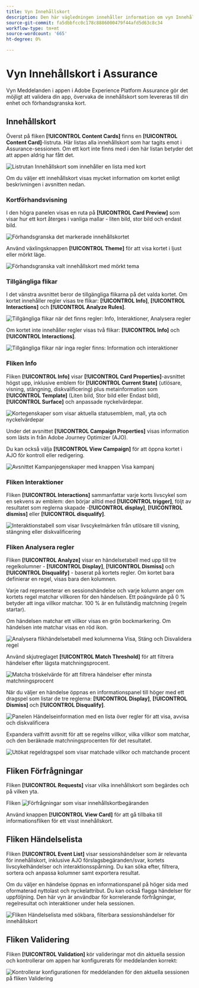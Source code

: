```yaml
---
title: Vyn Innehållskort
description: Den här vägledningen innehåller information om vyn Innehållskort i Adobe Experience Platform Assurance.
source-git-commit: fa5dbbfcc0c178c8886000479f44afd5d63c8c34
workflow-type: tm+mt
source-wordcount: '665'
ht-degree: 0%

---
```


# Vyn Innehållskort i Assurance

Vyn Meddelanden i appen i Adobe Experience Platform Assurance gör det möjligt att validera din app, övervaka de innehållskort som levereras till din enhet och förhandsgranska kort.

## Innehållskort

Överst på fliken **[!UICONTROL Content Cards]** finns en **[!UICONTROL Content Card]**-listruta. Här listas alla innehållskort som har tagits emot i Assurance-sessionen. Om ett kort inte finns med i den här listan betyder det att appen aldrig har fått det.

![Listrutan Innehållskort som innehåller en lista med kort](./images/content-cards/dropdown.png)

Om du väljer ett innehållskort visas mycket information om kortet enligt beskrivningen i avsnitten nedan.

### Kortförhandsvisning

I den högra panelen visas en ruta på **[!UICONTROL Card Preview]** som visar hur ett kort återges i vanliga mallar - liten bild, stor bild och endast bild.

![Förhandsgranska det markerade innehållskortet](./images/content-cards/preview.png)

Använd växlingsknappen **[!UICONTROL Theme]** för att visa kortet i ljust eller mörkt läge.

![Förhandsgranska valt innehållskort med mörkt tema](./images/content-cards/preview-dark.png)

### Tillgängliga flikar

I det vänstra avsnittet beror de tillgängliga flikarna på det valda kortet. Om kortet innehåller regler visas tre flikar: **[!UICONTROL Info]**, **[!UICONTROL Interactions]** och **[!UICONTROL Analyze Rules]**.

![Tillgängliga flikar när det finns regler: Info, Interaktioner, Analysera regler ](./images/content-cards/tabs-with-rules.png)

Om kortet inte innehåller regler visas två flikar: **[!UICONTROL Info]** och **[!UICONTROL Interactions]**.

![Tillgängliga flikar när inga regler finns: Information och interaktioner](./images/content-cards/tabs-no-rules.png)

### Fliken Info

Fliken **[!UICONTROL Info]** visar **[!UICONTROL Card Properties]**-avsnittet högst upp, inklusive emblem för **[!UICONTROL Current State]** (utlösare, visning, stängning, diskvalificering) plus metainformation som **[!UICONTROL Template]** (Liten bild, Stor bild eller Endast bild), **[!UICONTROL Surface]** och anpassade nyckelvärdepar.

![Kortegenskaper som visar aktuella statusemblem, mall, yta och nyckelvärdepar](./images/content-cards/card-properties.png)

Under det avsnittet **[!UICONTROL Campaign Properties]** visas information som lästs in från Adobe Journey Optimizer (AJO).

Du kan också välja **[!UICONTROL View Campaign]** för att öppna kortet i AJO för kontroll eller redigering.

![Avsnittet Kampanjegenskaper med knappen Visa kampanj](./images/content-cards/campaign-properties.png)

### Fliken Interaktioner

Fliken **[!UICONTROL Interactions]** sammanfattar varje korts livscykel som en sekvens av emblem: den börjar alltid med **[!UICONTROL trigger]**, följt av resultatet som reglerna skapade -**[!UICONTROL display]**, **[!UICONTROL dismiss]** eller **[!UICONTROL disqualify]**.

![Interaktionstabell som visar livscykelmärken från utlösare till visning, stängning eller diskvalificering](./images/content-cards/interactions-tab.png)

### Fliken Analysera regler

Fliken **[!UICONTROL Analyze]** visar en händelsetabell med upp till tre regelkolumner - **[!UICONTROL Display]**, **[!UICONTROL Dismiss]** och **[!UICONTROL Disqualify]** - baserat på kortets regler. Om kortet bara definierar en regel, visas bara den kolumnen.

Varje rad representerar en sessionshändelse och varje kolumn anger om kortets regel matchar villkoren för den händelsen. Ett poängvärde på 0 % betyder att inga villkor matchar. 100 % är en fullständig matchning (regeln startar).

Om händelsen matchar ett villkor visas en grön bockmarkering. Om händelsen inte matchar visas en röd ikon.

![Analysera flikhändelsetabell med kolumnerna Visa, Stäng och Disvalidera regel ](./images/content-cards/rules-tab.png)

Använd skjutreglaget **[!UICONTROL Match Threshold]** för att filtrera händelser efter lägsta matchningsprocent.

![Matcha tröskelvärde för att filtrera händelser efter minsta matchningsprocent](./images/content-cards/match-threshold.png)

När du väljer en händelse öppnas en informationspanel till höger med ett dragspel som listar de tre reglerna: **[!UICONTROL Display]**, **[!UICONTROL Dismiss]** och **[!UICONTROL Disqualify]**.

![Panelen Händelseinformation med en lista över regler för att visa, avvisa och diskvalificera ](./images/content-cards/rules-panel.png)

Expandera valfritt avsnitt för att se regelns villkor, vilka villkor som matchar, och den beräknade matchningsprocenten för det resultatet.

![Utökat regeldragspel som visar matchade villkor och matchande procent](./images/content-cards/expanded-accordion.png)

## Fliken Förfrågningar

Fliken **[!UICONTROL Requests]** visar vilka innehållskort som begärdes och på vilken yta.

Fliken ![Förfrågningar som visar innehållskortbegäranden](./images/content-cards/requests-tab.png)

Använd knappen **[!UICONTROL View Card]** för att gå tillbaka till informationsfliken för ett visst innehållskort.

## Fliken Händelselista

Fliken **[!UICONTROL Event List]** visar sessionshändelser som är relevanta för innehållskort, inklusive AJO förslagsbegäranden/svar, kortets livscykelhändelser och interaktionsspårning. Du kan söka efter, filtrera, sortera och anpassa kolumner samt exportera resultat.

Om du väljer en händelse öppnas en informationspanel på höger sida med oformaterad nyttolast och nyckelattribut. Du kan också flagga händelser för uppföljning. Den här vyn är användbar för korrelerande förfrågningar, regelresultat och interaktioner under hela sessionen.

![Fliken Händelselista med sökbara, filterbara sessionshändelser för innehållskort](./images/content-cards/event-list.png)

## Fliken Validering

Fliken **[!UICONTROL Validation]** kör valideringar mot din aktuella session och kontrollerar om appen har konfigurerats för meddelanden korrekt:

![Kontrollerar konfigurationen för meddelanden för den aktuella sessionen på fliken Validering](./images/content-cards/validation.png)
